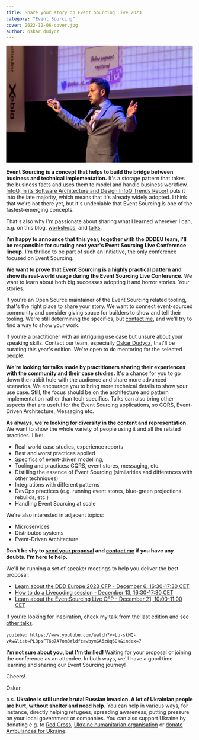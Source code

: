 ```yaml
---
title: Share your story on Event Sourcing Live 2023
category: "Event Sourcing"
cover: 2022-12-06-cover.jpg
author: oskar dudycz
---
```


![cover](2022-12-06-cover.jpg)

**Event Sourcing is a concept that helps to build the bridge between business and technical implementation.** It's a storage pattern that takes the business facts and uses them to model and handle business workflow. [InfoQ, in its Software Architecture and Design InfoQ Trends Report](https://www.infoq.com/articles/architecture-trends-2022) puts it into the late majority, which means that it's already widely adopted. I think that we're not there yet, but it's undeniable that Event Sourcing is one of the fastest-emerging concepts. 

That's also why I'm passionate about sharing what I learned wherever I can, e.g. on this blog, [workshops](/pl/training/), and [talks](https://www.youtube.com/watch?v=Lu-skMQ-vAw&list=PLw-VZz_H4iiqUeEBDfGNendS0B3qIk-ps&index=7). 

**I'm happy to announce that this year, together with the DDDEU team, I'll be responsible for curating next year's Event Sourcing Live Conference lineup.** I'm thrilled to be part of such an initiative, the only conference focused on Event Sourcing.

**We want to prove that Event Sourcing is a highly practical pattern and show its real-world usage during the Event Sourcing Live Conference.** We want to learn about both big successes adopting it and horror stories. Your stories.

If you're an Open Source maintainer of the Event Sourcing related tooling, that's the right place to share your story. We want to connect event-sourced community and consider giving space for builders to show and tell their tooling. We're still determining the specifics, but [contact me](mailto:oskar@event-driven.io), and we'll try to find a way to show your work.

If you're a practitioner with an intriguing use case but unsure about your speaking skills. Contact our team, especially [Oskar Dudycz](mailto:oskar@event-driven.io), that'll be curating this year's edition. We're open to do mentoring for the selected people.

**We're looking for talks made by practitioners sharing their experiences with the community and their case studies.** It's a chance for you to go down the rabbit hole with the audience and share more advanced scenarios. We encourage you to bring more technical details to show your use case. Still, the focus should be on the architecture and pattern implementation rather than tech specifics. Talks can also bring other aspects that are useful for the Event Sourcing applications, so CQRS, Event-Driven Architecture, Messaging etc.

**As always, we're looking for diversity in the content and representation.** We want to show the whole variety of people using it and all the related practices. Like:
- Real-world case studies, experience reports
- Best and worst practices applied
- Specifics of event-driven modelling,
- Tooling and practices: CQRS, event stores, messaging, etc.
- Distilling the essence of Event Sourcing (similarities and differences with other techniques)
- Integrations with different patterns
- DevOps practices (e.g. running event stores,  blue-green projections rebuilds, etc.)
- Handling Event Sourcing at scale

We're also interested in adjacent topics:
- Microservices
- Distributed systems
- Event-Driven Architecture.

**Don't be shy to [send your proposal](https://2023.dddeurope.com/cfp/) and [contact me](mailto:oskar@event-driven.io) if you have any doubts. I'm here to help.**

We'll be running a set of speaker meetings to help you deliver the best proposal:
- [Learn about the DDD Europe 2023 CFP - December 6, 16:30-17:30 CET](https://ti.to/dddbv/dddeu23-speaker-sessions)
- [How to do a Livecoding session - December 13, 16:30-17:30 CET](https://ti.to/dddbv/dddeu23-speaker-sessions)
- [Learn about the EventSourcing Live CFP - December 21, 10:00-11:00 CET](https://ti.to/dddbv/dddeu23-speaker-sessions)

If you're looking for inspiration, check my talk from the last edition and see [other talks](https://www.youtube.com/@EventSourcingLive/videos).

`youtube: https://www.youtube.com/watch?v=Lu-skMQ-vAw&list=PL8psFT6p7A7om8WldfcawbymGA6z8q6Dk&index=7`

**I'm not sure about you, but I'm thrilled!** Waiting for your proposal or joining the conference as an attendee. In both ways, we'll have a good time learning and sharing our Event Sourcing journey!

Cheers!

Oskar

p.s. **Ukraine is still under brutal Russian invasion. A lot of Ukrainian people are hurt, without shelter and need help.** You can help in various ways, for instance, directly helping refugees, spreading awareness, putting pressure on your local government or companies. You can also support Ukraine by donating e.g. to [Red Cross](https://www.icrc.org/en/donate/ukraine), [Ukraine humanitarian organisation](https://savelife.in.ua/en/donate/) or [donate Ambulances for Ukraine](https://www.gofundme.com/f/help-to-save-the-lives-of-civilians-in-a-war-zone).
